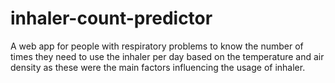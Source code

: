 # inhaler-count-predictor
A web app for people with respiratory problems to know the number of times they need to use the inhaler per day based on the temperature and air density as these were the main factors influencing the usage of inhaler.
